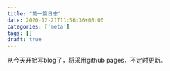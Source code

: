 ```yaml
---
title: "第一篇日志"
date: 2020-12-21T11:56:36+08:00
categories: ['meta']
tags: []
draft: true
---
```


从今天开始写blog了，将采用github pages，不定时更新。
